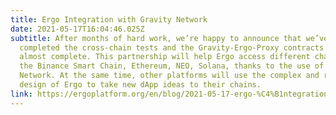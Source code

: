 ```yaml
---
title: Ergo Integration with Gravity Network
date: 2021-05-17T16:04:46.025Z
subtitle: After months of hard work, we’re happy to announce that we’ve
  completed the cross-chain tests and the Gravity-Ergo-Proxy contracts are
  almost complete. This partnership will help Ergo access different chains like
  the Binance Smart Chain, Ethereum, NEO, Solana, thanks to the use of Gravity
  Network. At the same time, other platforms will use the complex and rich
  design of Ergo to take new dApp ideas to their chains.
link: https://ergoplatform.org/en/blog/2021-05-17-ergo-%C4%B1ntegration-with-gravity-network/
---
```

